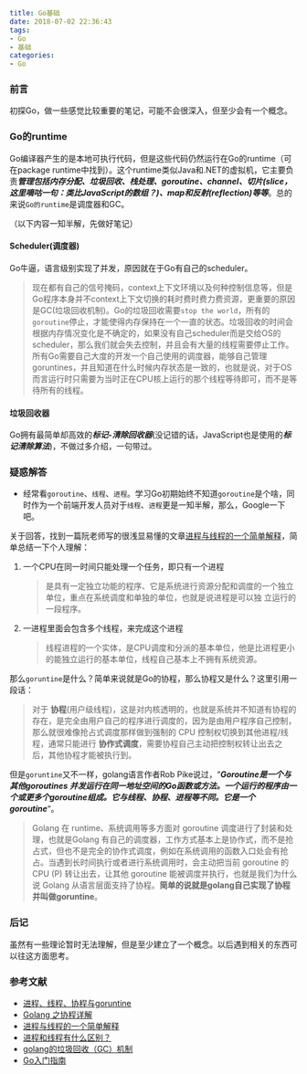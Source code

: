 ```yaml
title: Go基础
date: 2018-07-02 22:36:43
tags:
- Go
- 基础
categories:
- Go
```

### 前言

初探Go，做一些感觉比较重要的笔记，可能不会很深入，但至少会有一个概念。

### Go的runtime

Go编译器产生的是本地可执行代码，但是这些代码仍然运行在Go的runtime（可在package runtime中找到）。这个runtime类似Java和.NET的虚拟机，它主要负责***管理包括内存分配、垃圾回收、栈处理、goroutine、channel、切片(slice，这里嘀咕一句：类比JavaScript的数组？)、map和反射(reflection)等等***。总的来说`Go的runtime`是调度器和GC。

（以下内容一知半解，先做好笔记）

#### Scheduler(调度器)

Go牛逼，语言级别实现了并发，原因就在于Go有自己的scheduler。

> 现在都有自己的信号掩码，context上下文环境以及何种控制信息等，但是Go程序本身并不context上下文切换的耗时费时费力费资源，更重要的原因是GC(垃圾回收机制)。Go的垃圾回收需要`stop the world`，所有的`goroutine`停止，才能使得内存保持在一个一直的状态。垃圾回收的时间会根据内存情况变化是不确定的，如果没有自己scheduler而是交给OS的scheduler，那么我们就会失去控制，并且会有大量的线程需要停止工作。所有Go需要自己大度的开发一个自己使用的调度器，能够自己管理goruntines，并且知道在什么时候内存状态是一致的，也就是说，对于OS而言运行时只需要为当时正在CPU核上运行的那个线程等待即可，而不是等待所有的线程。

#### 垃圾回收器

Go拥有最简单却高效的***标记-清除回收器***(没记错的话，JavaScript也是使用的***标记清除算法***)，不做过多介绍，一句带过。

### 疑惑解答

- 经常看`goroutine`、`线程`、`进程`。学习Go初期始终不知道`goroutine`是个啥，同时作为一个前端开发人员对于`线程`、`进程`更是一知半解，那么，Google一下吧。

关于回答，找到一篇阮老师写的很浅显易懂的文章[进程与线程的一个简单解释](http://www.ruanyifeng.com/blog/2013/04/processes_and_threads.html)，简单总结一下个人理解：

1. 一个CPU在同一时间只能处理一个任务，即只有一个进程 

   > 是具有一定独立功能的程序、它是系统进行资源分配和调度的一个独立单位，重点在系统调度和单独的单位，也就是说进程是可以独 立运行的一段程序。

2. 一进程里面会包含多个线程，来完成这个进程

   > 线程进程的一个实体，是CPU调度和分派的基本单位，他是比进程更小的能独立运行的基本单位，线程自己基本上不拥有系统资源。

那么`goruntine`是什么？简单来说就是Go的协程，那么协程又是什么？这里引用一段话：

> 对于 **协程**(用户级线程)，这是对内核透明的，也就是系统并不知道有协程的存在，是完全由用户自己的程序进行调度的，因为是由用户程序自己控制，那么就很难像抢占式调度那样做到强制的 CPU 控制权切换到其他进程/线程，通常只能进行 **协作式调度**，需要协程自己主动把控制权转让出去之后，其他协程才能被执行到。

但是`goruntine`又不一样，golang语言作者Rob Pike说过，“***Goroutine是一个与其他goroutines 并发运行在同一地址空间的Go函数或方法。一个运行的程序由一个或更多个goroutine组成。它与线程、协程、进程等不同。它是一个goroutine***“。

> Golang 在 runtime、系统调用等多方面对 goroutine 调度进行了封装和处理，也就是Golang 有自己的调度器，工作方式基本上是协作式，而不是抢占式，但也不是完全的协作式调度，例如在系统调用的函数入口处会有抢占。当遇到长时间执行或者进行系统调用时，会主动把当前 goroutine 的CPU (P) 转让出去，让其他 goroutine 能被调度并执行，也就是我们为什么说 Golang 从语言层面支持了协程。**简单的说就是golang自己实现了协程并叫做goruntine**。

### 后记

虽然有一些理论暂时无法理解，但是至少建立了一个概念。以后遇到相关的东西可以往这方面思考。

### 参考文献

- [进程、线程、协程与goruntine](https://zhuanlan.zhihu.com/p/27245377)
- [Golang 之协程详解](https://www.cnblogs.com/liang1101/p/7285955.html)
- [进程与线程的一个简单解释](http://www.ruanyifeng.com/blog/2013/04/processes_and_threads.html)
- [进程和线程有什么区别？]( https://www.zhihu.com/question/21535820/answer/22915780)
- [golang的垃圾回收（GC）机制](https://studygolang.com/articles/9004)
- [Go入门指南](https://github.com/Unknwon/the-way-to-go_ZH_CN)